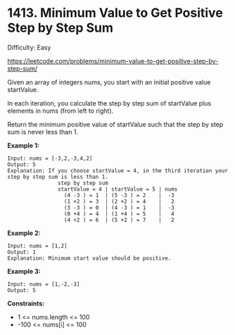 # 1413. Minimum Value to Get Positive Step by Step Sum

Difficulty: Easy

https://leetcode.com/problems/minimum-value-to-get-positive-step-by-step-sum/

Given an array of integers nums, you start with an initial positive value startValue.

In each iteration, you calculate the step by step sum of startValue plus elements in nums (from left to right).

Return the minimum positive value of startValue such that the step by step sum is never less than 1.

**Example 1:**
```
Input: nums = [-3,2,-3,4,2]
Output: 5
Explanation: If you choose startValue = 4, in the third iteration your step by step sum is less than 1.
                step by step sum
                startValue = 4 | startValue = 5 | nums
                  (4 -3 ) = 1  | (5 -3 ) = 2    |  -3
                  (1 +2 ) = 3  | (2 +2 ) = 4    |   2
                  (3 -3 ) = 0  | (4 -3 ) = 1    |  -3
                  (0 +4 ) = 4  | (1 +4 ) = 5    |   4
                  (4 +2 ) = 6  | (5 +2 ) = 7    |   2
```

**Example 2:**
```
Input: nums = [1,2]
Output: 1
Explanation: Minimum start value should be positive. 
```

**Example 3:**
```
Input: nums = [1,-2,-3]
Output: 5
```

**Constraints:**

* 1 <= nums.length <= 100
* -100 <= nums[i] <= 100
